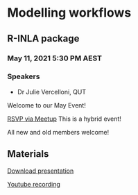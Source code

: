# Modelling workflows
## R-INLA package

### May 11, 2021 5:30 PM AEST 
### Speakers

* Dr Julie Vercelloni, QUT

Welcome to our May Event!

[RSVP via Meetup](https://www.meetup.com/en-AU/rladies-brisbane/events/) This is a hybrid event!

All new and old members welcome!

## Materials
[Download presentation](./R_ladies_JVercelloni.pdf)

[Youtube recording](https://www.youtube.com/watch?v=L_8e2xuyttI)
